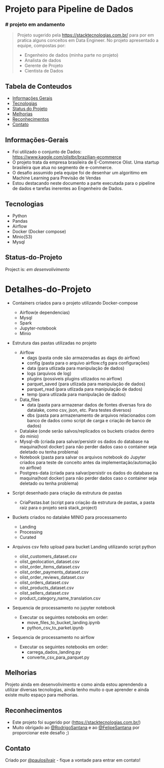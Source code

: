 # Projeto para Pipeline de Dados
### **# projeto em andamento**

> Projeto sugerido pela https://stacktecnologias.com.br/ para por em pratica alguns conceitos em Data Engineer. No projeto apresentado a equipe, compostas por: <br>
> - Engenheiro de dados (minha parte no projeto)
> - Analista de dados
> - Gerente de Projeto
> - Cientista de Dados

## Tabela de Conteudos
- [Informações Gerais](#Informações-Gerais)
- [Tecnologias](#Tecnologias)
- [Status do Projeto](#Status-do-Projeto)
- [Melhorias](#melhorias)
- [Reconhecimentos](#Reconhecimentos)
- [Contato](#Contato)
<!-- * [License](#license) -->


## Informações-Gerais 
- Foi utilizado o conjunto de Dados: https://www.kaggle.com/olistbr/brazilian-ecommerce
- O projeto trata da empresa brasileira de E-Commerce Olist. Uma startup brasileira que atua no segmento de e-commerce.
- O desafio assumido pela equipe foi de desenhar um algoritimo em Machine Learning para Previsão de Vendas
- Estou destacando neste documento a parte executada para o pipeline de dados e tarefas inerentes ao Engenheiro de Dados.

## Tecnologias
- Python
- Pandas
- Airflow
- Docker (Docker compose)
- Minio(S3)
- Mysql

## Status-do-Projeto
Project is: _em desenvolivimento_

# Detalhes-do-Projeto

* Containers criados para o projeto utilizando Docker-compose
    * Airflow(e dependencias)
    * Mysql
    * Spark
    * Jupyter-notebook
    * Minio

* Estrutura das pastas utilizadas no projeto
    * Airflow
        * dags (pasta onde são armazenadas as dags do airflow)
        * config (pasta para o arquivo airflow.cfg para configurações)
        * data (para utlizada para manipulação de dados)
        * logs (arquivos de log)
        * plugins (possiveis plugins utlizados no airflow)
        * parquet_saved (para utlizada para manipulação de dados)
        * parquet_read (para utlizada para manipulação de dados)
        * temp (para utlizada para manipulação de dados)
    * Data_files
        * data (pasta para armazenar dados de fontes diversas fora do datalake, como csv, json, etc. Para testes diversos) 
        * dbs (pasta para armazenamento de arquivos relacionados com banco de dados como script de carga e criação de banco de dados)
    * Datalake (onde serão salvos/replicados os buckets criados dentro do minio)
    * Mysql-db (criada para salvar/persistir os dados do database na maquina(host docker) para não perder dados caso o container seja deletado ou tenha problema)
    * Notebook (pasta para salvar os arquivos notebook do Jupyter criados para teste de conceito antes da implementação/automação no airflow)
    * Postgres-data (criada para salvar/persistir os dados do database na maquina(host docker) para não perder dados caso o container seja deletado ou tenha problema)

- Script desenhado para criação da estrutura de pastas
    * CriaPastas.bat (script para criação da estrutura de pastas, a pasta raiz para o projeto será stack_project)
- Buckets criados no datalake MINIO para processamento
    * Landing
    * Processing
    * Curated

- Arquivos csv feito upload para bucket Landing utilizando script python
    * olist_customers_dataset.csv
    * olist_geolocation_dataset.csv
    * olist_order_items_dataset.csv
    * olist_order_payments_dataset.csv
    * olist_order_reviews_dataset.csv
    * olist_orders_dataset.csv
    * olist_products_dataset.csv
    * olist_sellers_dataset.csv
    * product_category_name_translation.csv

- Sequencia de processamento no jupyter notebook
    * Executar os seguintes notebooks em order:
        * move_files_to_bucket_landing.ipynb
        * python_csv_to_parket.ipynb

- Sequencia de processamento no airflow
    * Executar os seguintes notebooks em order:
        * carrega_dados_landing.py
        * converte_csv_para_parquet.py

## Melhorias
Projeto ainda em desenvolivimento e como ainda estou aprendendo a utilizar diversas tecnologias, ainda tenho muito o que aprender e ainda existe muito espaço para melhorias.


## Reconhecimentos
- Este projeto foi sugerido por (https://stacktecnologias.com.br/)
- Muito obrigado ao [@RodrigoSantana](https://www.linkedin.com/in/rodrigo-santana-ferreira-0ab041128/) e ao [@FelipeSantana](https://www.linkedin.com/in/felipesf/) por proporcionar este desafio ;)


## Contato
Criado por [@paulosilvajr](https://www.linkedin.com/in/paulosilvajr/) - fique a vontade para entrar em contato!